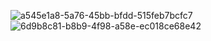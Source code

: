 ![a545e1a8-5a76-45bb-bfdd-515feb7bcfc7](https://github.com/user-attachments/assets/e128a365-ab60-484d-bf64-b5d664da5ecc)
![6d9b8c81-b8b9-4f98-a58e-ec018ce68e42](https://github.com/user-attachments/assets/ac2192d3-1fa7-4a5d-8698-4ada2685a6bd)
